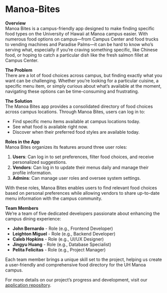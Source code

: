 # Manoa-Bites

**Overview**  
Manoa Bites is a campus-friendly app designed to make finding specific food types on the University of Hawaii at Manoa campus easier. With numerous food options on campus—from Campus Center and food trucks to vending machines and Paradise Palms—it can be hard to know who’s serving what, especially if you’re craving something specific, like Chinese food, or hoping to catch a particular dish like the fresh salmon fillet at Campus Center.

**The Problem**  
There are a lot of food choices across campus, but finding exactly what you want can be challenging. Whether you’re looking for a particular cuisine, a specific menu item, or simply curious about what’s available at the moment, navigating these options can be time-consuming and frustrating.

**The Solution**  
The Manoa Bites app provides a consolidated directory of food choices across campus locations. Through Manoa Bites, users can log in to:

- Find specific menu items available at campus locations today.
- See what food is available right now.
- Discover when their preferred food styles are available today.

**Roles in the App**  
Manoa Bites organizes its features around three user roles:

1. **Users**: Can log in to set preferences, filter food choices, and receive personalized suggestions.
2. **Vendors**: Can log in to update their menus daily and manage their profile information.
3. **Admins**: Can manage user roles and oversee system settings.

With these roles, Manoa Bites enables users to find relevant food choices based on personal preferences while allowing vendors to share up-to-date menu information with the campus community.

**Team Members**  
We’re a team of five dedicated developers passionate about enhancing the campus dining experience:

- **John Bernardo** - Role (e.g., Frontend Developer)
- **Leighton Miguel** - Role (e.g., Backend Developer)
- **Caleb Hopkins** - Role (e.g., UI/UX Designer)
- **Jingyu Huang** - Role (e.g., Database Specialist)
- **Pelita Felicitas** - Role (e.g., Project Manager)

Each team member brings a unique skill set to the project, helping us create a user-friendly and comprehensive food directory for the UH Manoa campus.

For more details on our project’s progress and development, visit our [application repository](https://github.com/manoa-munchie/manoa-bites-app).
